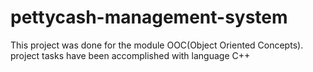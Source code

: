 # pettycash-management-system
This project was done for the module OOC(Object Oriented Concepts). project tasks have been accomplished with language C++
